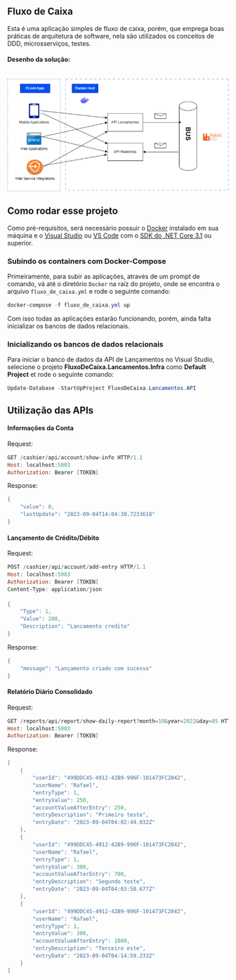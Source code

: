 ## Fluxo de Caixa

Esta é uma aplicação simples de fluxo de caixa, porém, que emprega boas práticas de arquitetura de software, nela são utilizados os conceitos de DDD, microsserviços, testes.

#### Desenho da solução:

</br>
<img src="https://github.com/raftriani/FluxoCaixa/blob/master/img/FluxoCaixa.drawio.png?raw=true" />
</br>

## Como rodar esse projeto

Como pré-requisitos, será necessário possuir o [Docker](https://www.docker.com/) instalado em sua máquina e o [Visual Studio](https://visualstudio.microsoft.com/pt-br/vs/) ou [VS Code](https://code.visualstudio.com/) com o [SDK do .NET Core 3.1](https://dotnet.microsoft.com/en-us/download/dotnet/3.1) ou superior.

### Subindo os containers com Docker-Compose

Primeiramente, para subir as aplicações, através de um prompt de comando, vá até o diretório `Docker` na raíz do projeto, onde se encontra o arquivo `fluxo_de_caixa.yml` e rode o seguinte comando:

```powershell
docker-compose -f fluxo_de_caixa.yml up
```

Com isso todas as aplicações estarão funcionando, porém, ainda falta inicializar os bancos de dados relacionais.

### Inicializando os bancos de dados relacionais

Para iniciar o banco de dados da API de Lançamentos no Visual Studio, selecione o projeto **FluxoDeCaixa.Lancamentos.Infra** como **Default Project** et rode o seguinte comando:

```powershell
Update-Database -StartUpProject FluxoDeCaixa.Lancamentos.API
```

## Utilização das APIs

#### Informações da Conta

Request:

```powershell
GET /cashier/api/account/show-info HTTP/1.1
Host: localhost:5003
Authorization: Bearer [TOKEN]
```

Response:

```powershell
{
    "value": 0,
    "lastUpdate": "2023-09-04T14:04:30.7233618"
}
```

#### Lançamento de Crédito/Débito

Request:

```powershell
POST /cashier/api/account/add-entry HTTP/1.1
Host: localhost:5003
Authorization: Bearer [TOKEN]
Content-Type: application/json

{
    "Type": 1,
    "Value": 200,
    "Description": "Lancamento credito"
}
```

Response:

```powershell
{
    "message": "Lançamento criado com sucesso"
}
```

#### Relatório Diário Consolidado

Request:

```powershell
GET /reports/api/report/show-daily-report?month=10&year=2022&day=05 HTTP/1.1
Host: localhost:5003
Authorization: Bearer [TOKEN]
```

Response:

```powershell
[
    {
        "userId": "499DDC45-4912-42B9-996F-101473FC2042",
        "userName": "Rafael",
        "entryType": 1,
        "entryValue": 250,
        "accountValueAfterEntry": 250,
        "entryDescription": "Primeiro teste",
        "entryDate": "2023-09-04T04:02:49.032Z"
    },
    {
        "userId": "499DDC45-4912-42B9-996F-101473FC2042",
        "userName": "Rafael",
        "entryType": 1,
        "entryValue": 300,
        "accountValueAfterEntry": 700,
        "entryDescription": "Segundo teste",
        "entryDate": "2023-09-04T04:03:50.677Z"
    },
    {
        "userId": "499DDC45-4912-42B9-996F-101473FC2042",
        "userName": "Rafael",
        "entryType": 1,
        "entryValue": 300,
        "accountValueAfterEntry": 1000,
        "entryDescription": "Terceiro este",
        "entryDate": "2023-09-04T04:14:59.233Z"
    }
]
```
